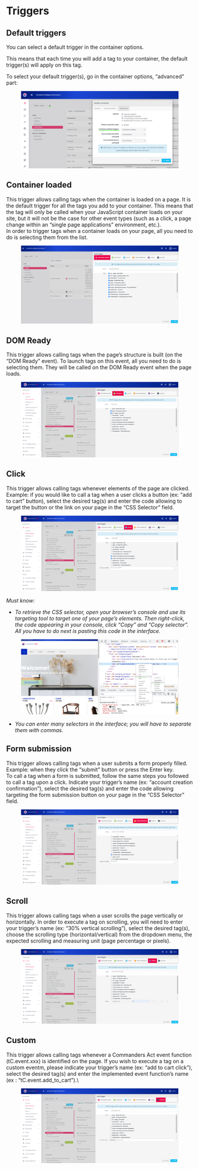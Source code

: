 # Triggers

## Default triggers

You can select a default trigger in the container options.

This means that each time you will add a tag to your container, the default trigger(s) will apply on this tag.

To select your default trigger(s), go in the container options, “advanced” part:

<figure><img src="../../../../../../../.gitbook/assets/image (47).png" alt=""><figcaption></figcaption></figure>

## Container loaded

This trigger allows calling tags when the container is loaded on a page. It is the default trigger for all the tags you add to your container. This means that the tag will only be called when your JavaScript container loads on your site, but it will not be the case for other event types (such as a click, a page change within an “single page applications” environment, etc.).\
In order to trigger tags when a container loads on your page, all you need to do is selecting them from the list.

<figure><img src="../../../../../../../.gitbook/assets/image (96).png" alt=""><figcaption></figcaption></figure>

## DOM Ready

This trigger allows calling tags when the page’s structure is built (on the “DOM Ready” event). To launch tags on this event, all you need to do is selecting them. They will be called on the DOM Ready event when the page loads.

<figure><img src="../../../../../../../.gitbook/assets/image (54).png" alt=""><figcaption></figcaption></figure>

## Click



This trigger allows calling tags whenever elements of the page are clicked.\
Example: if you would like to call a tag when a user clicks a button (ex: “add to cart” button), select the desired tag(s) and enter the code allowing to target the button or the link on your page in the “CSS Selector” field.

<figure><img src="../../../../../../../.gitbook/assets/image (75).png" alt=""><figcaption></figcaption></figure>

_Must know:_

* _To retrieve the CSS selector, open your browser’s console and use its targeting tool to target one of your page’s elements. Then right-click, the code appearing in your console, click “Copy” and “Copy selector”. All you have to do next is pasting this code in the interface._

<figure><img src="../../../../../../../.gitbook/assets/image (35).png" alt=""><figcaption></figcaption></figure>

* _You can enter many selectors in the interface; you will have to separate them with commas._

## Form submission

This trigger allows calling tags when a user submits a form properly filled.\
Example: when they click the “submit” button or press the Enter key.\
To call a tag when a form is submitted, follow the same steps you followed to call a tag upon a click. Indicate your trigger’s name (ex: “account creation confirmation”), select the desired tag(s) and enter the code allowing targeting the form submission button on your page in the “CSS Selector” field.

<figure><img src="../../../../../../../.gitbook/assets/image (44).png" alt=""><figcaption></figcaption></figure>

## Scroll

This trigger allows calling tags when a user scrolls the page vertically or horizontally. In order to execute a tag on scrolling, you will need to enter your trigger’s name (ex: “30% vertical scrolling”), select the desired tag(s), choose the scrolling type (horizontal/vertical) from the dropdown menu, the expected scrolling and measuring unit (page percentage or pixels).

<figure><img src="../../../../../../../.gitbook/assets/image (27).png" alt=""><figcaption></figcaption></figure>

## Custom

This trigger allows calling tags whenever a Commanders Act event function (tC.event.xxx) is identified on the page. If you wish to execute a tag on a custom eventm, please indicate your trigger’s name (ex: “add to cart click”), select the desired tag(s) and enter the implemented event function’s name (ex : “tC.event.add\_to\_cart”).\


<figure><img src="../../../../../../../.gitbook/assets/image (36).png" alt=""><figcaption></figcaption></figure>
